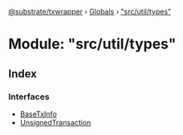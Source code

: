 [@substrate/txwrapper](../README.md) › [Globals](../globals.md) › ["src/util/types"](_src_util_types_.md)

# Module: "src/util/types"

## Index

### Interfaces

* [BaseTxInfo](../interfaces/_src_util_types_.basetxinfo.md)
* [UnsignedTransaction](../interfaces/_src_util_types_.unsignedtransaction.md)
